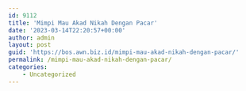 ```yaml
---
id: 9112
title: 'Mimpi Mau Akad Nikah Dengan Pacar'
date: '2023-03-14T22:20:57+00:00'
author: admin
layout: post
guid: 'https://bos.awn.biz.id/mimpi-mau-akad-nikah-dengan-pacar/'
permalink: /mimpi-mau-akad-nikah-dengan-pacar/
categories:
    - Uncategorized
---
```


